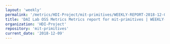 ```yaml
---
layout: 'weekly'
permalink: '/metrics/HDI-Project/mit-primitives/WEEKLY-REPORT-2018-12-09'
title: 'DAI Lab OSS Metrics Metrics report for mit-primitives | WEEKLY-REPORT-2018-12-09'
organization: 'HDI-Project'
repository: 'mit-primitives'
current_date: '2018-12-09'
---
```

